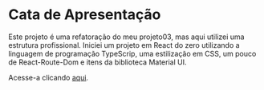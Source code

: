 # Cata de Apresentação

Este projeto é uma refatoração do meu projeto03, mas aqui utilizei uma estrutura profissional. Iniciei um projeto em React do zero utilizando a linguagem de programação TypeScrip, uma estilização em CSS, um pouco de React-Route-Dom e itens da biblioteca Material UI.

Acesse-a clicando <a href="" >aqui</a>.
